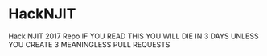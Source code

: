 # HackNJIT
Hack NJIT 2017 Repo
IF YOU READ THIS YOU WILL DIE IN 3 DAYS UNLESS YOU CREATE 3 MEANINGLESS PULL REQUESTS
